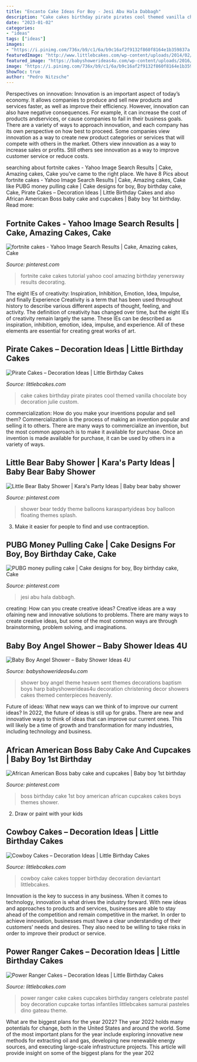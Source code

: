 ```yaml
---
title: "Encanto Cake Ideas For Boy - Jesi Abu Hala Dabbagh"
description: "Cake cakes birthday pirate pirates cool themed vanilla chocolate boy decoration julie custom"
date: "2023-01-02"
categories:
- "ideas"
tags: ["ideas"]
images:
- "https://i.pinimg.com/736x/b9/c1/6a/b9c16af2f9132f860f8164e1b359837a.jpg"
featuredImage: "http://www.littlebcakes.com/wp-content/uploads/2014/02/Power-Ranger-Cakes.jpg"
featured_image: "https://babyshowerideas4u.com/wp-content/uploads/2016/09/Baby-Boy-Angel-Shower-Harp.jpg"
image: "https://i.pinimg.com/736x/b9/c1/6a/b9c16af2f9132f860f8164e1b359837a.jpg"
ShowToc: true
author: "Pedro Nitzsche"
---
```



Perspectives on innovation:
Innovation is an important aspect of today’s economy. It allows companies to produce and sell new products and services faster, as well as improve their efficiency. However, innovation can also have negative consequences. For example, it can increase the cost of products andservices, or cause companies to fail in their business goals. There are a variety of ways to approach innovation, and each company has its own perspective on how best to proceed. Some companies view innovation as a way to create new product categories or services that will compete with others in the market. Others view innovation as a way to increase sales or profits. Still others see innovation as a way to improve customer service or reduce costs.

	

		
searching about fortnite cakes - Yahoo Image Search Results | Cake, Amazing cakes, Cake you've came to the right place. We have 8 Pics about fortnite cakes - Yahoo Image Search Results | Cake, Amazing cakes, Cake like PUBG money pulling cake | Cake designs for boy, Boy birthday cake, Cake, Pirate Cakes – Decoration Ideas | Little Birthday Cakes and also African American Boss baby cake and cupcakes | Baby boy 1st birthday. Read more:
		
    
## Fortnite Cakes - Yahoo Image Search Results | Cake, Amazing Cakes, Cake

<img loading=lazy src="https://i.pinimg.com/736x/b9/92/30/b99230f4f70fc31b38ab924cb93c7682.jpg" onerror="this.onerror=null;this.src='https://tse4.mm.bing.net/th?id=OIP.RB9boDyhZWKxCFs9OZsq2QHaNK&amp;pid=15.1';" alt="fortnite cakes - Yahoo Image Search Results | Cake, Amazing cakes, Cake">

_Source: pinterest.com_

>fortnite cake cakes tutorial yahoo cool amazing birthday yenersway results decorating. 

	

The eight IEs of creativity: Inspiration, Inhibition, Emotion, Idea, Impulse, and finally Experience
Creativity is a term that has been used throughout history to describe various different aspects of thought, feeling, and activity. The definition of creativity has changed over time, but the eight IEs of creativity remain largely the same. These IEs can be described as inspiration, inhibition, emotion, idea, impulse, and experience. All of these elements are essential for creating great works of art.

    
## Pirate Cakes – Decoration Ideas | Little Birthday Cakes

<img loading=lazy src="http://www.littlebcakes.com/wp-content/uploads/2013/08/Pirate-Cake.jpg" onerror="this.onerror=null;this.src='https://tse1.mm.bing.net/th?id=OIP.R3Y5PYGv4gTqSeNIEjy6xQHaKt&amp;pid=15.1';" alt="Pirate Cakes – Decoration Ideas | Little Birthday Cakes">

_Source: littlebcakes.com_

>cake cakes birthday pirate pirates cool themed vanilla chocolate boy decoration julie custom. 

	

commercialization: How do you make your inventions popular and sell them?
Commercialization is the process of making an invention popular and selling it to others. There are many ways to commercialize an invention, but the most common approach is to make it available for purchase. Once an invention is made available for purchase, it can be used by others in a variety of ways.

    
## Little Bear Baby Shower | Kara&#039;s Party Ideas | Baby Bear Baby Shower

<img loading=lazy src="https://i.pinimg.com/736x/7b/f1/91/7bf191e5c0523f4ba2d40c30432ca012.jpg" onerror="this.onerror=null;this.src='https://tse1.mm.bing.net/th?id=OIP.1gy9cwMmGJmfUxyz4MIBoAHaLI&amp;pid=15.1';" alt="Little Bear Baby Shower | Kara&#039;s Party Ideas | Baby bear baby shower">

_Source: pinterest.com_

>shower bear teddy theme balloons karaspartyideas boy balloon floating themes splash. 

	

3. Make it easier for people to find and use contraception.

    
## PUBG Money Pulling Cake | Cake Designs For Boy, Boy Birthday Cake, Cake

<img loading=lazy src="https://i.pinimg.com/736x/e4/29/26/e4292672417e5042f1a319228b089ca6.jpg" onerror="this.onerror=null;this.src='https://tse2.mm.bing.net/th?id=OIP.DyJ3mkgAxgrGWwHsF04okQHaJ-&amp;pid=15.1';" alt="PUBG money pulling cake | Cake designs for boy, Boy birthday cake, Cake">

_Source: pinterest.com_

>jesi abu hala dabbagh. 

	

creating: How can you create creative ideas?
Creative ideas are a way ofaining new and innovative solutions to problems. There are many ways to create creative ideas, but some of the most common ways are through brainstorming, problem solving, and imaginations.

    
## Baby Boy Angel Shower – Baby Shower Ideas 4U

<img loading=lazy src="https://babyshowerideas4u.com/wp-content/uploads/2016/09/Baby-Boy-Angel-Shower-Harp.jpg" onerror="this.onerror=null;this.src='https://tse1.mm.bing.net/th?id=OIP.KbuPZqnW_LOGRcWqaw6miwHaJ4&amp;pid=15.1';" alt="Baby Boy Angel Shower – Baby Shower Ideas 4U">

_Source: babyshowerideas4u.com_

>shower boy angel theme heaven sent themes decorations baptism boys harp babyshowerideas4u decoration christening decor showers cakes themed centerpieces heavenly. 

	

Future of ideas: What new ways can we think of to improve our current ideas?
In 2022, the future of ideas is still up for grabs. There are new and innovative ways to think of ideas that can improve our current ones. This will likely be a time of growth and transformation for many industries, including technology and business.

    
## African American Boss Baby Cake And Cupcakes | Baby Boy 1st Birthday

<img loading=lazy src="https://i.pinimg.com/736x/b9/c1/6a/b9c16af2f9132f860f8164e1b359837a.jpg" onerror="this.onerror=null;this.src='https://tse1.mm.bing.net/th?id=OIP.ArGiUbSahxTVgRlrodvo-AHaNK&amp;pid=15.1';" alt="African American Boss baby cake and cupcakes | Baby boy 1st birthday">

_Source: pinterest.com_

>boss birthday cake 1st boy american african cupcakes cakes boys themes shower. 

	

2. Draw or paint with your kids

    
## Cowboy Cakes – Decoration Ideas | Little Birthday Cakes

<img loading=lazy src="http://www.littlebcakes.com/wp-content/uploads/2014/02/Cowboy-Cake-Ideas.jpg" onerror="this.onerror=null;this.src='https://tse2.mm.bing.net/th?id=OIP.SwowEiBcfxsJ414qzpoUcQHaJ4&amp;pid=15.1';" alt="Cowboy Cakes – Decoration Ideas | Little Birthday Cakes">

_Source: littlebcakes.com_

>cowboy cake cakes topper birthday decoration deviantart littlebcakes. 

	

Innovation is the key to success in any business. When it comes to technology, innovation is what drives the industry forward. With new ideas and approaches to products and services, businesses are able to stay ahead of the competition and remain competitive in the market. In order to achieve innovation, businesses must have a clear understanding of their customers’ needs and desires. They also need to be willing to take risks in order to improve their product or service.

    
## Power Ranger Cakes – Decoration Ideas | Little Birthday Cakes

<img loading=lazy src="http://www.littlebcakes.com/wp-content/uploads/2014/02/Power-Ranger-Cakes.jpg" onerror="this.onerror=null;this.src='https://tse2.mm.bing.net/th?id=OIP.boN39HizcC8LoYlqcsiB3wHaLG&amp;pid=15.1';" alt="Power Ranger Cakes – Decoration Ideas | Little Birthday Cakes">

_Source: littlebcakes.com_

>power ranger cake cakes cupcakes birthday rangers celebrate pastel boy decoration cupcake tortas infantiles littlebcakes samurai pasteles dino gateau theme. 

	

What are the biggest plans for the year 2022?
The year 2022 holds many potentials for change, both in the United States and around the world. Some of the most important plans for the year include exploring innovative new methods for extracting oil and gas, developing new renewable energy sources, and executing large-scale infrastructure projects. This article will provide insight on some of the biggest plans for the year 202

